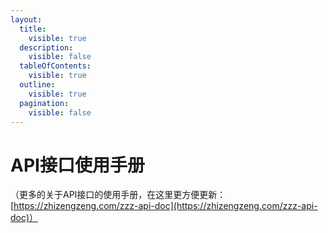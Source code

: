 ```yaml
---
layout:
  title:
    visible: true
  description:
    visible: false
  tableOfContents:
    visible: true
  outline:
    visible: true
  pagination:
    visible: false
---
```


# API接口使用手册

（更多的关于API接口的使用手册，在这里更方便更新：[https://zhizengzeng.com/zzz-api-doc](https://zhizengzeng.com/zzz-api-doc)）
